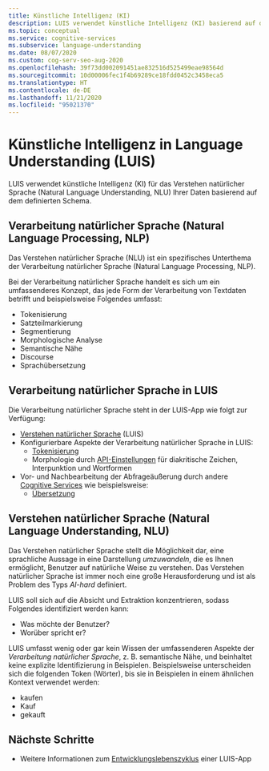 ```yaml
---
title: Künstliche Intelligenz (KI)
description: LUIS verwendet künstliche Intelligenz (KI) basierend auf dem definierten Schemafür das Sprachverständnis Ihrer Daten.
ms.topic: conceptual
ms.service: cognitive-services
ms.subservice: language-understanding
ms.date: 08/07/2020
ms.custom: cog-serv-seo-aug-2020
ms.openlocfilehash: 39f73dd002091451ae832516d525499eae98564d
ms.sourcegitcommit: 10d00006fec1f4b69289ce18fdd0452c3458eca5
ms.translationtype: HT
ms.contentlocale: de-DE
ms.lasthandoff: 11/21/2020
ms.locfileid: "95021370"
---
```

# <a name="artificial-intelligence-in-language-understanding-luis"></a>Künstliche Intelligenz in Language Understanding (LUIS)

LUIS verwendet künstliche Intelligenz (KI) für das Verstehen natürlicher Sprache (Natural Language Understanding, NLU) Ihrer Daten basierend auf dem definierten Schema.

## <a name="natural-language-processing-nlp"></a>Verarbeitung natürlicher Sprache (Natural Language Processing, NLP)

Das Verstehen natürlicher Sprache (NLU) ist ein spezifisches Unterthema der Verarbeitung natürlicher Sprache (Natural Language Processing, NLP).

Bei der Verarbeitung natürlicher Sprache handelt es sich um ein umfassenderes Konzept, das jede Form der Verarbeitung von Textdaten betrifft und beispielsweise Folgendes umfasst:

* Tokenisierung
* Satzteilmarkierung
* Segmentierung
* Morphologische Analyse
* Semantische Nähe
* Discourse
* Sprachübersetzung

## <a name="natural-language-processing-in-luis"></a>Verarbeitung natürlicher Sprache in LUIS

Die Verarbeitung natürlicher Sprache steht in der LUIS-App wie folgt zur Verfügung:
* [Verstehen natürlicher Sprache](#natural-language-processing-nlp) (LUIS)
* Konfigurierbare Aspekte der Verarbeitung natürlicher Sprache in LUIS:
    * [Tokenisierung](luis-language-support.md#tokenization)
    * Morphologie durch [API-Einstellungen](luis-reference-application-settings.md) für diakritische Zeichen, Interpunktion und Wortformen
* Vor- und Nachbearbeitung der Abfrageäußerung durch andere [Cognitive Services](../what-are-cognitive-services.md) wie beispielsweise:
    * [Übersetzung](../translator/translator-info-overview.md)

## <a name="natural-language-understanding-nlu"></a>Verstehen natürlicher Sprache (Natural Language Understanding, NLU)

Das Verstehen natürlicher Sprache stellt die Möglichkeit dar, eine sprachliche Aussage in eine Darstellung _umzuwandeln_, die es Ihnen ermöglicht, Benutzer auf natürliche Weise zu verstehen. Das Verstehen natürlicher Sprache ist immer noch eine große Herausforderung und ist als Problem des Typs _AI-hard_ definiert.

LUIS soll sich auf die Absicht und Extraktion konzentrieren, sodass Folgendes identifiziert werden kann:
* Was möchte der Benutzer?
* Worüber spricht er?

LUIS umfasst wenig oder gar kein Wissen der umfassenderen Aspekte der _Verarbeitung natürlicher Sprache_, z. B. semantische Nähe, und beinhaltet keine explizite Identifizierung in Beispielen. Beispielsweise unterscheiden sich die folgenden Token (Wörter), bis sie in Beispielen in einem ähnlichen Kontext verwendet werden:

* kaufen
* Kauf
* gekauft

## <a name="next-steps"></a>Nächste Schritte

* Weitere Informationen zum [Entwicklungslebenszyklus](luis-concept-app-iteration.md) einer LUIS-App
